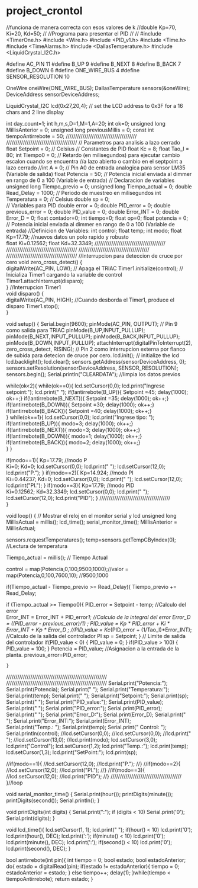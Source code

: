 # project_crontol

//funciona de manera correcta con esos valores de k
//double Kp=70, Ki=20, Kd=50; 
//
//Programa para presentar el PID
//
//
#include <TimerOne.h>
#include <Wire.h>
#include <PID_v1.h>
#include <Time.h>
#include <TimeAlarms.h>
#include <DallasTemperature.h>
#include <LiquidCrystal_I2C.h>

#define AC_PIN 11
#define B_UP 9
#define B_NEXT 8
#define B_BACK 7
#define B_DOWN 6
#define ONE_WIRE_BUS 4
#define SENSOR_RESOLUTION  10

OneWire oneWire(ONE_WIRE_BUS);
DallasTemperature sensors(&oneWire);
DeviceAddress sensorDeviceAddress;

LiquidCrystal_I2C lcd(0x27,20,4);                      // set the LCD address to 0x3F for a 16 chars and 2 line display

 
int day_count=1;
int h,m,s,D=1,M=1,A=20;
int ok=0;
unsigned long MillisAnterior = 0;
unsigned long previousMillis = 0;
const int tiempoAntirrebote = 50;
//////////////////////////////////////
//////////////////////////////////////
// Parametros para analisis a lazo cerrado
float Setpoint = 0;       // Celsius
// Constantes de PID
float Kc = 8; float Tao_I = 80;
int Tiempo0 = 0;     // Retardo (en milisegundos) para ejecutar cambio escalon cuando se encuentra 
                         //a lazo abierto o cambio en el septpoint a lazo cerrado 
//int A = 0;           // Pin A0 de entrada analogica para sensor LM35 (Variable de salida)
float Potencia = 50;  // Potencia inicial enviada al dimmer en rango de 0 a 100 (Variable de entrada)
//  Declaracion de variables
unsigned long Tiempo_previo = 0; 
unsigned long Tiempo_actual = 0;
double Read_Delay = 1000;     // Periodo de muestreo en milisegundos
int Temperatura = 0;       // Celsius
double sp = 0;   
// Variables para PID
double error = 0;
double PID_error = 0;
double previous_error = 0;
double PID_value = 0;
double Error_INT = 0;
double Error_D = 0;
float contador=0;
int tiempo=0;
float op=0;
float potencia = 0;  // Potencia inicial enviada al dimmer en rango de 0 a 100 (Variable de entrada)
//Definicion de Variables:
int control;
float temp;
int modo;
float Kp=17.79;  //nuevos datos un polo rapido y robusto  
float Ki=0.12562;
float Kd=32.3349;
//////////////////////////////////////
//////////////////////////////////////
//////////////////////////////////////
//////////////////////////////////////
//Interrupcion para deteccion de cruce por cero
void zero_cross_detect() {  
  digitalWrite(AC_PIN, LOW);                      // Apaga el TRIAC
  Timer1.initialize(control);                // Inicializa Timer1 cargando la variable de control
  Timer1.attachInterrupt(disparo);      
} 
//Interrupcion Timer1     
void disparo() {                                        
      digitalWrite(AC_PIN, HIGH);                 //Cuando desborda el Timer1, produce el disparo
      Timer1.stop();                           
}

void setup() {
  Serial.begin(9600);
  pinMode(AC_PIN, OUTPUT);                                                      // Pin 9 como salida para TRIAC
  pinMode(B_UP,INPUT_PULLUP);
  pinMode(B_NEXT,INPUT_PULLUP);
  pinMode(B_BACK,INPUT_PULLUP);
  pinMode(B_DOWN,INPUT_PULLUP);
  attachInterrupt(digitalPinToInterrupt(2), zero_cross_detect, RISING);    // Pin 2 como interrupcion externa por flanco de subida para detecion de cruce por cero. 
  lcd.init();                      // initialize the lcd 
  lcd.backlight();
  lcd.clear();
  sensors.getAddress(sensorDeviceAddress, 0);
  sensors.setResolution(sensorDeviceAddress, SENSOR_RESOLUTION); 
  sensors.begin();
  Serial.println("CLEARDATA"); //limpia los datos previos 
    
while(ok<2){
   while(ok==0){
      lcd.setCursor(0,0);
      lcd.print("Ingrese setpoint:");
      lcd.print("                 ");
   if(!antirrebote(B_UP)){
        Setpoint =45; 
        delay(1000);
        ok++;}
   if(!antirrebote(B_NEXT)){
        Setpoint =35; 
        delay(1000);
        ok++;}
   if(!antirrebote(B_DOWN)){
        Setpoint =30; 
        delay(1000);
        ok++;}
   if(!antirrebote(B_BACK)){
        Setpoint =40; 
        delay(1000);
        ok++;}  
}
while(ok==1){
      lcd.setCursor(0,0);
      lcd.print("Ingrese tipo:     ");
     if(!antirrebote(B_UP)){
        modo=3; 
        delay(1000);
        ok++;}
     if(!antirrebote(B_NEXT)){
         modo=3; 
        delay(1000);
        ok++;}
     if(!antirrebote(B_DOWN)){
         modo=1; 
        delay(1000);
        ok++;}
     if(!antirrebote(B_BACK)){
        modo=2; 
        delay(1000);
        ok++;}  
    }
  }

   if(modo==1){
   Kp=17.79;  //modo P  
   Ki=0;
   Kd=0;
  lcd.setCursor(0,0);
  lcd.print("                 ");
  lcd.setCursor(12,0);
  lcd.print("P.");
   }
   if(modo==2){
   Kp=14.924;   //modo PI  
   Ki=0.44237;
   Kd=0;
  lcd.setCursor(0,0);
  lcd.print("                 ");
  lcd.setCursor(12,0);
  lcd.print("PI.");
    }
   if(modo==3){
   Kp=17.79;    //modo PID  
   Ki=0.12562;
   Kd=32.3349;
  lcd.setCursor(0,0);
  lcd.print("                 ");
  lcd.setCursor(12,0);
  lcd.print("PID");
    }
//////////////////////////////////////         
}
                  
void loop() {
   // Mostrar el reloj en el monitor serial y lcd
   unsigned long MillisActual = millis();
    lcd_time();
    serial_monitor_time();
    MillisAnterior = MillisActual;
  
  sensors.requestTemperatures();
  temp=sensors.getTempCByIndex(0);  //Lectura de temperatura

Tiempo_actual = millis(); // Tiempo Actual  
      
control = map(Potencia,0,100,9500,1000);//valor = map(Potencia,0,100,7600,10);    //9500,1000
 
if(Tiempo_actual - Tiempo_previo >= Read_Delay){
       Tiempo_previo += Read_Delay;                
 

if (Tiempo_actual >= Tiempo0){
      PID_error = Setpoint - temp;                   //Calculo del error    
      Error_INT = Error_INT + PID_error*1;      //Calculo de la integral del error
      Error_D = ((PID_error - previous_error)/1) ;
      PID_value = Kp * PID_error +  Ki * Error_INT + Kp * Error_D ;       //PID_value = Kc*(PID_error + (1/Tao_I)*Error_INT);     //Calculo de la salida del controlador PI
      sp = Setpoint;  }
    // Limite de salida del controlador
    if(PID_value < 0)
    {      PID_value = 0;       }
    if(PID_value > 100)
    {      PID_value = 100;    }
    Potencia = PID_value;   //Asignacion a la entrada de la planta.
    previous_error=PID_error;
    
    }
//////////////////////////////////////////////////////
//////////////////////////////////////////////////////
        Serial.print("Potencia:");
        Serial.print(Potencia);
        Serial.print(" ");
        Serial.print("Temperatura:");
        Serial.print(temp);
        Serial.print(" ");
        Serial.print("Setpoint:");
        Serial.print(sp);
        Serial.print(" ");
        Serial.print("PID_value:");
        Serial.print(PID_value);
        Serial.print(" ");
        Serial.print("PID_error:");
        Serial.print(PID_error);
        Serial.print(" ");
        Serial.print("Error_D:");
        Serial.print(Error_D);
        Serial.print(" ");
        Serial.print("Error_INT:");
        Serial.print(Error_INT);    
        Serial.print("Temp.: ");
        Serial.print(temp);
        Serial.print("  Control: ");
        Serial.println(control);
  //lcd.setCursor(0,0);
  //lcd.setCursor(0,0);
  //lcd.print("           ");
  //lcd.setCursor(13,0);
  //lcd.print(modo); 
  lcd.setCursor(3,0);
  lcd.print("Control");
  lcd.setCursor(1,2);
  lcd.print("Temp.:");
  lcd.print(temp); 
  lcd.setCursor(1,3);
  lcd.print("SetPoint:");
  lcd.print(sp);
  
  //if(modo==1){
  //lcd.setCursor(12,0);
  //lcd.print("P.");
  //} 
  //if(modo==2){
  //lcd.setCursor(12,0);
  //lcd.print("PI.");
  //} 
  //if(modo==3){
  //lcd.setCursor(12,0);
  //lcd.print("PID");
  //} 
//////////////////////////////////////      
}//loop

 
 
void serial_monitor_time() {
  Serial.print(hour());
  printDigits(minute());
  printDigits(second());
  Serial.println();
}

void printDigits(int digits) {
  Serial.print(":");
  if (digits < 10)
    Serial.print('0');
  Serial.print(digits);
}

void lcd_time(){
  lcd.setCursor(1, 1);
  lcd.print("    ");
  if(hour() < 10) lcd.print('0');
  lcd.print(hour(), DEC);
  lcd.print(':');
  if(minute() < 10) lcd.print('0');
  lcd.print(minute(), DEC);
  lcd.print(':');
  if(second() < 10) lcd.print('0');
  lcd.print(second(), DEC); 
}

bool antirrebote(int pin){
  int tiempo = 0;
  bool estado;
  bool estadoAnterior;
  do{
    estado = digitalRead(pin);
    if(estado != estadoAnterior){
      tiempo = 0;
      estadoAnterior = estado;
    }
    else tiempo++;
    delay(1);
  }while(tiempo < tiempoAntirrebote);
  return estado;
} 
